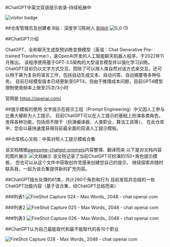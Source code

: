 #ChatGPT中英文双语提示收录-持续拓展中 

![visitor badge](https://visitor-badge.vercel.app/p/PlexPt.ChatGPT-prompts-Chinese-English-bilingual)


##仓库管理员及创建者 B站：深度学习陈树人 [Bilibili](https://space.bilibili.com/11461761?spm_id_from=333.1007.0.0)
![0_0 (1)](https://user-images.githubusercontent.com/73052671/227186965-13642652-ac78-48b3-9f17-8bf09aa19d9e.png)

##ChatGPT介绍

ChatGPT，全称聊天生成型预训练变换模型（英语：Chat Generative Pre-trained Transformer），是OpenAI开发的人工智能聊天机器人程序，于2022年11月推出。
该程序使用基于GPT-3.5架构的大型语言模型并以强化学习训练。
ChatGPT目前仍以文字方式交互，而除了可以用人类自然对话方式来交互，还可以用于甚为复杂的语言工作，包括自动生成文本、自动问答、自动摘要等多种任务。
目前已经模型版本已经更新至GPT4，但由于推理成本问题，目前GPT4模型限制使用频率上限至25次/3小时

官网是 https://openai.com/

##提示模板的使用
文字提示在提示工程（Prompt Engineering）中又因人工参与比重大被称为人工提示，
目前ChatGPT可以在人工提示的基础上扮演各类角色，发挥各种功能，包括但不限于（扮演编译器，人类职业，算法工具等）。
在此仓库中，您会以最快速度获得目前最全面的双语人工提示模板。


##仓库核心文档：中英对照人工提示模板合集

该文档根据[awesome-chatgpt-prompts](https://github.com/f/awesome-chatgpt-prompts)内容整理、翻译而来
以下是对文档内容的图片展示
![文档展示](https://user-images.githubusercontent.com/73052671/227188592-2f2388eb-4797-4d91-bebb-13cac0584bf6.png)
该文档记录了当前ChatGPT可扮演的150+角色提示模板，
您也可以从这个文件中获取创作灵感来创建您自己的提示，
继续探索并随时联系我，一起为该合集提供新的扩充内容。


##ChatGPT擅长处理的61类，共计280个角色和行为
目前发现并总结的一些ChatGPT功能内容（基于该合集，经ChatGPT总结而来）

###列表1
![FireShot Capture 024 - Max Words_ 2048  - chat openai com](https://user-images.githubusercontent.com/73052671/227190148-89056028-6bee-4b53-852c-aa54e8edc4d8.png)


###列表2
![FireShot Capture 025 - Max Words_ 2048  - chat openai com](https://user-images.githubusercontent.com/73052671/227190194-12df658f-4e91-482b-a069-99230c499ffd.png)


###列表3
![FireShot Capture 026 - Max Words_ 2048  - chat openai com](https://user-images.githubusercontent.com/73052671/227190214-279ef07c-d3c9-43f0-966b-e036069320f0.png)



##ChatGPT认为自己最能取代和最不能取代的各10个职业

![FireShot Capture 028 - Max Words_ 2048  - chat openai com](https://user-images.githubusercontent.com/73052671/227190453-1e596094-6f3b-45cb-8854-08462dca7202.png)


